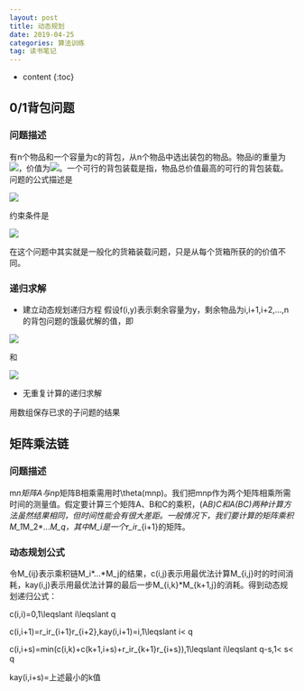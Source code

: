 ```yaml
---
layout: post
title: 动态规划
date: 2019-04-25
categories: 算法训练
tag: 读书笔记
---
```


* content
{:toc}

## 0/1背包问题

### 问题描述

有n个物品和一个容量为c的背包，从n个物品中选出装包的物品。物品i的重量为<img src="https://latex.codecogs.com/png.latex?w_i">，价值为<img src="https://latex.codecogs.com/png.latex?p_i">。一个可行的背包装载是指，物品总价值最高的可行的背包装载。问题的公式描述是

<img src="https://latex.codecogs.com/png.latex?max\sum_{i=1}^np_ix_i">

约束条件是

<img src="https://latex.codecogs.com/png.latex?\sum_{i=1}^nw_ix_i\leqalant c 且x_i\in \{0,1\},1\leqslant i\leqslant n">

在这个问题中其实就是一般化的货箱装载问题，只是从每个货箱所获的的价值不同。

### 递归求解

-  建立动态规划递归方程
  假设f(i,y)表示剩余容量为y，剩余物品为i,i+1,i+2,...,n的背包问题的饿最优解的值，即

  <img src="https://latex.codecogs.com/gif.latex?f(n,y)=\left\{\begin{matrix}&space;p^n\,\,\,\,\,\,\,\,\,\,\,y\geqslant&space;w_n\\&space;0\,\,\,\,0\leqslant&space;y\leqslant&space;w_n&space;\end{matrix}\right.">

  和

  <img src="https://latex.codecogs.com/gif.latex?f(i,y)=\left\{\begin{matrix}&space;max\{f(i&plus;1,y),f(i&plus;1,y-w_i)&plus;p_i\}\,\,\,\,\,y\geqslant&space;w_n\\&space;f(i&plus;1,y)\,\,\,\,\,\,\,\,\,\,\,\,\,\,\,\,\,\,\,\,\,\,\0\leqslant&space;y\leqslant&space;w_n&space;\end{matrix}\right.">

- 无重复计算的递归求解

用数组保存已求的子问题的结果

## 矩阵乘法链

### 问题描述

m*n矩阵A与n*p矩阵B相乘需用时\theta(mnp)。我们把mnp作为两个矩阵相乘所需时间的测量值。假定要计算三个矩阵A、B和C的乘积，(A*B)*C和A(B*C)两种计算方法虽然结果相同，但时间性能会有很大差距。一般情况下，我们要计算的矩阵乘积 M_1*M_2*...*M_q，其中M_i是一个r_i*r_{i+1}的矩阵。

### 动态规划公式

令M_{ij}表示乘积链M_i*...*M_j的结果，c(i,j)表示用最优法计算M_{i,j}时的时间消耗，kay(i,j)表示用最优法计算的最后一步M_{i,k}*M_{k+1,j}的消耗。得到动态规划递归公式：

c(i,i)=0,1\leqslant i\leqslant q

c(i,i+1)=r_ir_{i+1}r_{i+2},kay(i,i+1)=i,1\leqslant i< q

c(i,i+s)=min(c(i,k)+c(k+1,i+s)+r_ir_{k+1}r_{i+s}),1\leqslant i\leqslant q-s,1< s< q

kay(i,i+s)=上述最小的k值
